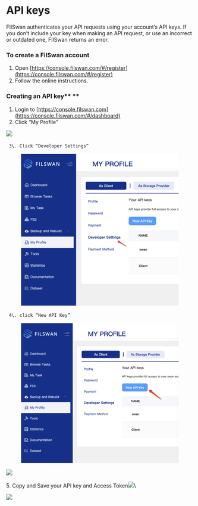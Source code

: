 # API keys

FIlSwan authenticates your API requests using your account’s API keys. If you don’t include your key when making an API request, or use an incorrect or outdated one, FIlSwan returns an error.

### **To create a FilSwan account**

1. Open [https://console.filswan.com/#/register](https://console.filswan.com/#/register)
2. Follow the online instructions.

### Creating an API key\*\* \*\*

1. Login to [https://console.filswan.com](https://console.filswan.com/#/dashboard)
2. Click “My Profile”

![](https://miro.medium.com/max/1423/1\*NtMGIWHEqIVxigF1ilcGvA.png)

```
 3\. Click “Developer Settings”
```

<figure><img src="../.gitbook/assets/image (3) (2).png" alt=""><figcaption></figcaption></figure>

```
 4\. click “New API Key”
```

<figure><img src="../.gitbook/assets/image (1) (2).png" alt=""><figcaption></figcaption></figure>

![](https://miro.medium.com/max/952/1\*YKI27roaXznrwN0mIotGQg.png)

5\. Copy and Save your API key and Access Token![](https://miro.medium.com/max/60/1\*CKyaJmkKZ9U6Krvk1nFA\_Q.png?q=20)\\

![](https://miro.medium.com/max/949/1\*CKyaJmkKZ9U6Krvk1nFA\_Q.png)
